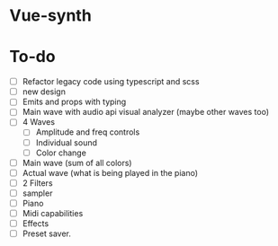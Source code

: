 # Vue-synth

# To-do

- [ ] Refactor legacy code using typescript and scss
- [ ] new design
- [ ] Emits and props with typing
- [ ] Main wave with audio api visual analyzer (maybe other waves too)
- [ ] 4 Waves
  - [ ] Amplitude and freq controls
  - [ ] Individual sound
  - [ ] Color change
- [ ] Main wave (sum of all colors)
- [ ] Actual wave (what is being played in the piano)
- [ ] 2 Filters
- [ ] sampler
- [ ] Piano
- [ ] Midi capabilities
- [ ] Effects
- [ ] Preset saver.
